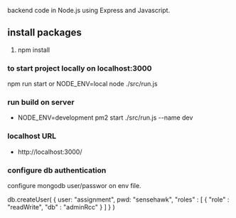  backend code in Node.js using Express and Javascript.

## install packages
1. npm install

### to start project locally on localhost:3000
npm run start or NODE_ENV=local node ./src/run.js

### run build on server ###
* NODE_ENV=development pm2 start ./src/run.js --name dev

### localhost URL ###
* http://localhost:3000/


### configure db authentication ###
configure mongodb user/passwor on env file.

db.createUser(
   {
     user: "assignment",
     pwd: "sensehawk",
     "roles" : [ 
        {
            "role" : "readWrite",
            "db" : "adminRcc"
        }
    ]
   }
)